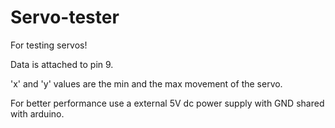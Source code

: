 # Servo-tester
For testing servos!

Data is attached to pin 9.

'x' and 'y' values are the min and the max movement of the servo.

For better performance use a external 5V dc power supply with GND shared with arduino.
